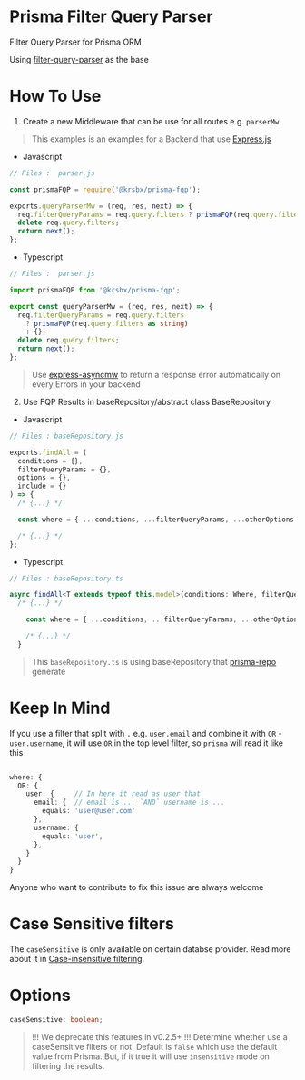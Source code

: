 # Prisma Filter Query Parser

Filter Query Parser for Prisma ORM

Using [filter-query-parser](https://github.com/VJD7/filter-query-parser/) as the base

# How To Use

1. Create a new Middleware that can be use for all routes e.g. `parserMw`

> This examples is an examples for a Backend that use [Express.js](https://www.npmjs.com/package/express)

- Javascript

```js
// Files :  parser.js

const prismaFQP = require('@krsbx/prisma-fqp');

exports.queryParserMw = (req, res, next) => {
  req.filterQueryParams = req.query.filters ? prismaFQP(req.query.filters) : {};
  delete req.query.filters;
  return next();
};
```

- Typescript

```ts
// Files :  parser.js

import prismaFQP from '@krsbx/prisma-fqp';

export const queryParserMw = (req, res, next) => {
  req.filterQueryParams = req.query.filters
    ? prismaFQP(req.query.filters as string)
    : {};
  delete req.query.filters;
  return next();
};
```

> Use [express-asyncmw](https://www.npmjs.com/package/express-asyncmw) to return a response error automatically on every Errors in your backend

2. Use FQP Results in baseRepository/abstract class BaseRepository

- Javascript

```js
// Files : baseRepository.js

exports.findAll = (
  conditions = {},
  filterQueryParams = {},
  options = {},
  include = {}
) => {
  /* {...} */

  const where = { ...conditions, ...filterQueryParams, ...otherOptions };

  /* {...} */
};
```

- Typescript

```ts
// Files : baseRepository.ts

async findAll<T extends typeof this.model>(conditions: Where, filterQueryParams: AnyRecord = {}, options: AnyRecord = {}, include: Include = {} as Include) {
  /* {...} */

    const where = { ...conditions, ...filterQueryParams, ...otherOptions };

    /* {...} */
  }
```

> This `baseRepository.ts` is using baseRepository that [prisma-repo](https://www.npmjs.com/package/prisma-repo) generate

# Keep In Mind

If you use a filter that split with `.` e.g. `user.email` and combine it with `OR` - `user.username`, it will use `OR` in the top level filter, so `prisma` will read it like this

```ts

where: {
  OR: {
    user: {     // In here it read as user that
      email: {  // email is ... `AND` username is ...
        equals: 'user@user.com'
      },
      username: {
        equals: 'user',
      },
    }
  }
}

```

Anyone who want to contribute to fix this issue are always welcome

# Case Sensitive filters

The `caseSensitive` is only available on certain databse provider. Read more about it in [Case-insensitive filtering](https://www.prisma.io/docs/concepts/components/prisma-client/filtering-and-sorting#case-insensitive-filtering).

# Options

```ts
caseSensitive: boolean;
```

> !!! We deprecate this features in v0.2.5+ !!!
> Determine whether use a caseSensitive filters or not. Default is `false` which use the default value from Prisma. But, if it true it will use `insensitive` mode on filtering the results.
